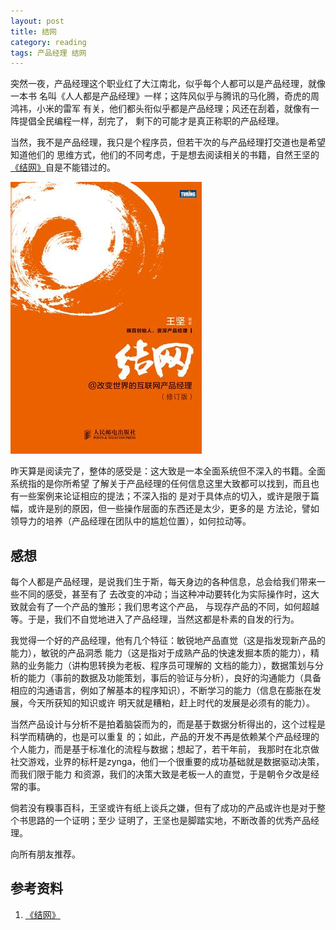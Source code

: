 ```yaml
---
layout: post
title: 结网
category: reading
tags: 产品经理 结网 
---
```


突然一夜，产品经理这个职业红了大江南北，似乎每个人都可以是产品经理，就像一本书
名叫《人人都是产品经理》一样；这阵风似乎与腾讯的马化腾，奇虎的周鸿祎，小米的雷军
有关，他们都头衔似乎都是产品经理；风还在刮着，就像有一阵提倡全民编程一样，刮完了，
剩下的可能才是真正称职的产品经理。

当然，我不是产品经理，我只是个程序员，但若干次的与产品经理打交道也是希望知道他们的
思维方式，他们的不同考虑，于是想去阅读相关的书籍，自然王坚的[《结网》][《结网》]自是不能错过的。

![jiewang](/assets/images/jiewang.jpg)

昨天算是阅读完了，整体的感受是：这大致是一本全面系统但不深入的书籍。全面系统指的是你所希望
了解关于产品经理的任何信息这里大致都可以找到，而且也有一些案例来论证相应的提法；不深入指的
是对于具体点的切入，或许是限于篇幅，或许是别的原因，但一些操作层面的东西还是太少，更多的是
方法论，譬如领导力的培养（产品经理在团队中的尴尬位置），如何拉动等。

## 感想

每个人都是产品经理，是说我们生于斯，每天身边的各种信息，总会给我们带来一些不同的感受，甚至有了
去改变的冲动；当这种冲动要转化为实际操作时，这大致就会有了一个产品的雏形；我们思考这个产品，
与现存产品的不同，如何超越等。于是，我们不自觉地进入了产品经理，当然这都是朴素的自发的行为。

我觉得一个好的产品经理，他有几个特征：敏锐地产品直觉（这是指发现新产品的能力），敏锐的产品洞悉
能力（这是指对于成熟产品的快速发掘本质的能力），精熟的业务能力（讲构思转换为老板、程序员可理解的
文档的能力），数据策划与分析的能力（事前的数据及功能策划，事后的验证与分析），良好的沟通能力（具备
相应的沟通语言，例如了解基本的程序知识），不断学习的能力（信息在膨胀在发展，今天所获知的知识或许
明天就是糟粕，赶上时代的发展是必须有的能力）。

当然产品设计与分析不是拍着脑袋而为的，而是基于数据分析得出的，这个过程是科学而精确的，也是可以重复
的；如此，产品的开发不再是依赖某个产品经理的个人能力，而是基于标准化的流程与数据；想起了，若干年前，
我那时在北京做社交游戏，业界的标杆是zynga，他们一个很重要的成功基础就是数据驱动决策，而我们限于能力
和资源，我们的决策大致是老板一人的直觉，于是朝令夕改是经常的事。

倘若没有糗事百科，王坚或许有纸上谈兵之嫌，但有了成功的产品或许也是对于整个书思路的一个证明；至少
证明了，王坚也是脚踏实地，不断改善的优秀产品经理。

向所有朋友推荐。


## 参考资料
1. [《结网》][《结网》]


[《结网》]: http://book.douban.com/subject/24305938/

